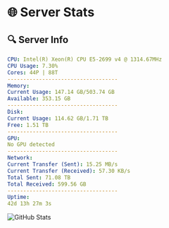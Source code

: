 # 🌐 Server Stats
## 🔍 Server Info
```yaml
CPU: Intel(R) Xeon(R) CPU E5-2699 v4 @ 1314.67MHz
CPU Usage: 7.30%
Cores: 44P | 88T
-----------------------------------
Memory:
Current Usage: 147.14 GB/503.74 GB
Available: 353.15 GB
-----------------------------------
Disk:
Current Usage: 114.62 GB/1.71 TB
Free: 1.51 TB
-----------------------------------
GPU:
No GPU detected
-----------------------------------
Network:
Current Transfer (Sent): 15.25 MB/s
Current Transfer (Received): 57.30 KB/s
Total Sent: 71.08 TB
Total Received: 599.56 GB
-----------------------------------
Uptime:
42d 13h 27m 3s
```
![GitHub Stats](https://img.shields.io/badge/Updated-2025-04-19_10:49:52-blue)
